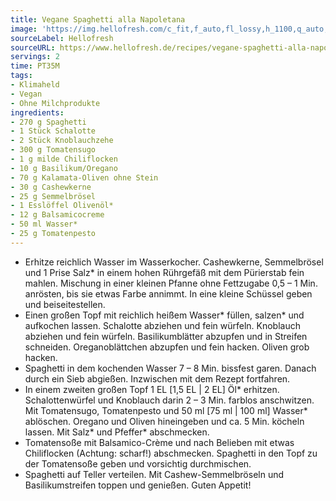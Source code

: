```yaml
---
title: Vegane Spaghetti alla Napoletana
image: 'https://img.hellofresh.com/c_fit,f_auto,fl_lossy,h_1100,q_auto,w_2600/hellofresh_s3/image/vegane-spaghetti-alla-napoletana-c5c388c4.jpg'
sourceLabel: Hellofresh
sourceURL: https://www.hellofresh.de/recipes/vegane-spaghetti-alla-napoletana-61b8dd003d703a7cd1520e85
servings: 2
time: PT35M
tags:
- Klimaheld
- Vegan
- Ohne Milchprodukte
ingredients:
- 270 g Spaghetti
- 1 Stück Schalotte
- 2 Stück Knoblauchzehe
- 300 g Tomatensugo
- 1 g milde Chiliflocken
- 10 g Basilikum/Oregano
- 70 g Kalamata-Oliven ohne Stein
- 30 g Cashewkerne
- 25 g Semmelbrösel
- 1 Esslöffel Olivenöl*
- 12 g Balsamicocreme
- 50 ml Wasser*
- 25 g Tomatenpesto
---
```


- Erhitze reichlich Wasser im Wasserkocher. Cashewkerne, Semmelbrösel und 1 Prise Salz\* in einem hohen Rührgefäß mit dem Pürierstab fein mahlen. Mischung in einer kleinen Pfanne ohne Fettzugabe 0,5 – 1 Min. anrösten, bis sie etwas Farbe annimmt. In eine kleine Schüssel geben und beiseitestellen.
- Einen großen Topf mit reichlich heißem Wasser\* füllen, salzen\* und aufkochen lassen. Schalotte abziehen und fein würfeln. Knoblauch abziehen und fein würfeln. Basilikumblätter abzupfen und in Streifen schneiden. Oreganoblättchen abzupfen und fein hacken. Oliven grob hacken.
- Spaghetti in dem kochenden Wasser 7 – 8 Min. bissfest garen. Danach durch ein Sieb abgießen. Inzwischen mit dem Rezept fortfahren.
- In einem zweiten großen Topf 1 EL [1,5 EL | 2 EL] Öl\* erhitzen. Schalottenwürfel und Knoblauch darin 2 – 3 Min. farblos anschwitzen. Mit Tomatensugo, Tomatenpesto und 50 ml [75 ml | 100 ml] Wasser\* ablöschen. Oregano und Oliven hineingeben und ca. 5 Min. köcheln lassen. Mit Salz\* und Pfeffer\* abschmecken.
- Tomatensoße mit Balsamico-Crème und nach Belieben mit etwas Chiliflocken (Achtung: scharf!) abschmecken. Spaghetti in den Topf zu der Tomatensoße geben und vorsichtig durchmischen.
- Spaghetti auf Teller verteilen. Mit Cashew-Semmelbröseln und Basilikumstreifen toppen und genießen. Guten Appetit!
